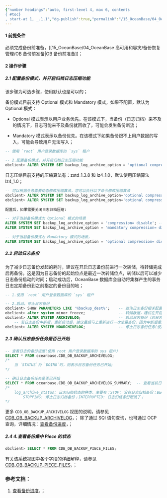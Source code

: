 ```yaml
---
{"number headings":"auto, first-level 4, max 6, contents
{ #toc}
, start-at 1, _.1.1","dg-publish":true,"permalink":"/15_OceanBase/04_OceanBase 高可用和容灾/备份恢复管理/OB 发起日志备份/","dgPassFrontmatter":true}
---
```



#### 1 前提条件
必须完成备份前准备，[[15_OceanBase/04_OceanBase 高可用和容灾/备份恢复管理/OB 备份前准备\|OB 备份前准备]]；

#### 2 操作步骤

##### 2.1 配置备份模式，并开启归档日志压缩功能
该步骤为可选步骤，使用默认也是可以的；

备份模式目前支持 Optional 模式和 Mandatory 模式，如果不配置，默认为 Optional 模式：
-   Optional 模式表示以用户业务优先。在该模式下，当备份（日志归档）来不及的情况下，日志可能来不及备份就回收了，可能会发生备份断流；
    
-   Mandatory 模式表示以备份优先。在该模式下如果备份跟不上用户数据的写入，可能会导致用户无法写入；
```sql
-- 使用 `root` 用户登录数据库的 `sys` 租户

-- 2.配置备份模式，并开启归档日志压缩功能
obclient> ALTER SYSTEM SET backup_log_archive_option = 'optional compression= enable';
```

日志压缩目前支持的压缩算法有：zstd_1.3.8 和 lz4_1.0，默认使用压缩算法 lz4_1.0；
```sql
-- 可以根据业务需要动态修改压缩算法，您可以执行以下命令修改压缩算法
obclient> ALTER SYSTEM SET backup_log_archive_option='optional compression= zstd_1.3.8';
obclient> ALTER SYSTEM SET backup_log_archive_option='optional compression= lz4_1.0';
```

`配置后，如果需要关闭日志归档压缩:`
```sql
-- 对于当前备份模式为 Optional 模式的场景
ALTER SYSTEM SET backup_log_archive_option = 'compression= disable'; -- 命令直接关闭归档日志压缩功能，
ALTER SYSTEM SET backup_log_archive_option = 'mandatory compression= disable'; -- 配置备份模式并关闭归档日志压缩功能。
    
-- 对于当前备份模式为 Mandatory 模式的场景，
ALTER SYSTEM SET backup_log_archive_option = 'optional compression= disable'; --命令配置备份模式并关闭归档日志压缩
```

##### 2.2 启动日志备份
为了减少日志备份发起的耗时，建议在开启日志备份前进行一次转储，待转储完成后再备份。这是因为日志备份的起始位点是最近一次转储位点，转储以后可以减少日志备份启动的时间；启动成功后，OceanBase 数据库会自动将集群产生的事务日志定期备份到之前指定的备份目的地；

```sql
-- 1.使用 `root` 用户登录数据库的 `sys` 租户

-- 2.启动，停止日志备份
obclient> SHOW PARAMETERS LIKE '%backup_dest%';    -- 查询日志备份相关配置项
obclient> alter system minor freeze;               -- 转储数据，建议在开启日志备份前进行一次转储，待转储完成后再备份；
obclient> ALTER SYSTEM ARCHIVELOG;                 -- 启动日志备份（若日志备份中断后，重新启动失败，可以先停止再启动）
	-- 若日志备份中断后，重新启动后，建议最后马上重新进行一次全量备份，因为中断后重新启动会导致之前的备份不可用；
obclient> ALTER SYSTEM NOARCHIVELOG;               -- 停止日志备份任务(使用 root 用户登录数据库的 sys 租户) 
```

##### 2.3 确认日志备份任务是否已开始

```sql
-- 查看日志的备份进度(使用 root 用户登录数据库的 sys 租户)
SELECT * FROM oceanbase.CDB_OB_BACKUP_ARCHIVELOG;
/*
	当 `STATUS`为 `DOING`时，则表示日志备份任务已开始;
*/

-- 确认日志备份任务是否已开始
SELECT * FROM oceanbase.CDB_OB_BACKUP_ARCHIVELOG_SUMMARY;  -- 查看当前日志归档状态信息
/*
	log_archive_status: 日志归档状态的种类，主要有：STOP: 没有日志归档备份；BEGINNING: 正在启动日志归档备份；DOING: 正在日志归档备份；
		STOPPING: 停止日志归档备份；INTERRUPTED: 日志归档备份断流了；
*/
```
更多 `CDB_OB_BACKUP_ARCHIVELOG` 视图的说明，请参见 [CDB_OB_BACKUP_ARCHIVELOG](https://www.oceanbase.com/docs/enterprise-oceanbase-database-cn-10000000000945458)，；
除了通过 SQl 语句查询，也可通过 OCP 查询，详细情况：[查看备份进度](https://www.oceanbase.com/docs/enterprise-oceanbase-database-cn-10000000000355896)，；

##### 2.4 4.查看备份集中 Piece 的状态
```sql
obclient> SELECT * FROM CDB_OB_BACKUP_PIECE_FILES;
```
有关该系统视图中各个字段的详细解释，请参见 [CDB_OB_BACKUP_PIECE_FILES](https://www.oceanbase.com/docs/enterprise-oceanbase-database-cn-10000000000945464)，；


### 参考文档：
1. [查看备份进度](https://www.oceanbase.com/docs/enterprise-oceanbase-database-cn-10000000000355896)，；